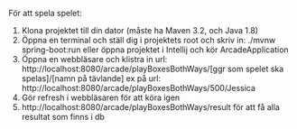 För att spela spelet:
 1. Klona projektet till din dator (måste ha Maven 3.2, och Java 1.8)
 2. Öppna en terminal och ställ dig i projektets root och skriv in: ./mvnw spring-boot:run
 eller öppna projektet i Intellij och kör ArcadeApplication
 4. Öppna en webbläsare och klistra in url:
 http://localhost:8080/arcade/playBoxesBothWays/[ggr som spelet ska spelas]/[namn på tävlande]
 ex på url:
 http://localhost:8080/arcade/playBoxesBothWays/500/Jessica
 5. Gör refresh i webbläsaren för att köra igen
 6. http://localhost:8080/arcade/playBoxesBothWays/result för att få alla resultat som finns i db
